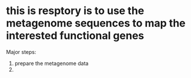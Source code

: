 # this is resptory is to use the metagenome sequences to map the interested functional genes

Major steps:
1. prepare the metagenome data
2. 
